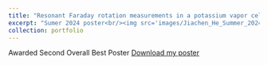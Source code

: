 ```yaml
---
title: "Resonant Faraday rotation measurements in a potassium vapor cell"
excerpt: "Sumer 2024 poster<br/><img src='images/Jiachen_He_Summer_2024_poster.png'>"
collection: portfolio
---
```


Awarded Second Overall Best Poster
[Download my poster]('files/Jiachen_He_summer_2024_poster.pdf')

